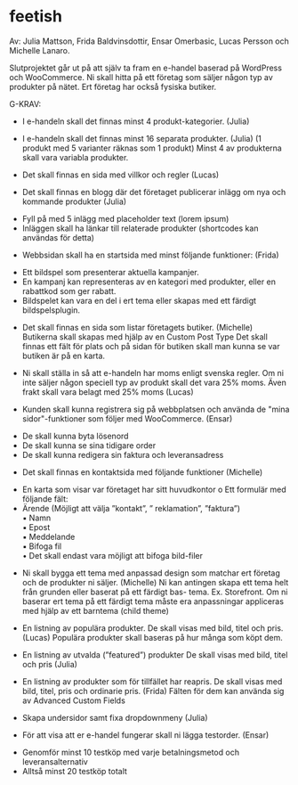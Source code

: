# feetish
Av: Julia Mattson, Frida Baldvinsdottir, Ensar Omerbasic, Lucas Persson och Michelle Lanaro.

Slutprojektet går ut på att själv ta fram en e-handel baserad på WordPress och WooCommerce.
Ni skall hitta på ett företag som säljer någon typ av produkter på nätet. Ert företag har också fysiska
butiker.

G-KRAV:

* I e-handeln skall det finnas minst 4 produkt-kategorier.  (Julia) 

* I e-handeln skall det finnas minst 16 separata produkter.  (Julia) 
(1 produkt med 5 varianter räknas som 1 produkt) 
Minst 4 av produkterna skall vara variabla produkter. 

* Det skall finnas en sida med villkor och regler (Lucas) 

* Det skall finnas en blogg där det företaget publicerar inlägg om nya och kommande produkter (Julia) 
- Fyll på med 5 inlägg med placeholder text (lorem ipsum)  
- Inläggen skall ha länkar till relaterade produkter (shortcodes kan användas för detta) 

* Webbsidan skall ha en startsida med minst följande funktioner: (Frida) 
- Ett bildspel som presenterar aktuella kampanjer.  
- En kampanj kan representeras av en kategori med produkter, eller en rabattkod som ger rabatt.  
- Bildspelet kan vara en del i ert tema eller skapas med ett färdigt bildspelsplugin. 

* Det skall finnas en sida som listar företagets butiker. (Michelle) 
Butikerna skall skapas med hjälp av en Custom Post Type 
Det skall finnas ett fält för plats och på sidan för butiken skall man kunna se var butiken är på en karta. 

* Ni skall ställa in så att e-handeln har moms enligt svenska regler. Om ni inte säljer någon speciell typ av produkt skall det vara 25% moms. Även frakt skall vara belagt med 25% moms (Lucas) 

* Kunden skall kunna registrera sig på webbplatsen och använda de "mina sidor"-funktioner som följer med WooCommerce. (Ensar) 
- De skall kunna byta lösenord 
- De skall kunna se sina tidigare order 
- De skall kunna redigera sin faktura och leveransadress 

* Det skall finnas en kontaktsida med följande funktioner (Michelle) 
- En karta som visar var företaget har sitt huvudkontor o Ett formulär med följande fält: 
- Ärende (Möjligt att välja ”kontakt”, ” reklamation”, ”faktura”)  
▪ Namn  
▪ Epost  
▪ Meddelande  
▪ Bifoga fil  
• Det skall endast vara möjligt att bifoga bild-filer 

* Ni skall bygga ett tema med anpassad design som matchar ert företag och de produkter ni säljer.  (Michelle) 
Ni kan antingen skapa ett tema helt från grunden eller baserat på ett färdigt bas- tema. Ex. Storefront. 
Om ni baserar ert tema på ett färdigt tema måste era anpassningar appliceras med hjälp av ett barntema (child theme) 

* En listning av populära produkter. De skall visas med bild, titel och pris. (Lucas) 
Populära produkter skall baseras på hur många som köpt dem. 

* En listning av utvalda (”featured”) produkter De skall visas med bild, titel och pris (Julia) 

* En listning av produkter som för tillfället har reapris. De skall visas med bild, titel, pris och ordinarie pris. (Frida) 
Fälten för dem kan använda sig av Advanced Custom Fields 

* Skapa undersidor samt fixa dropdownmeny (Julia) 

* För att visa att er e-handel fungerar skall ni lägga testorder. (Ensar) 
- Genomför minst 10 testköp med varje betalningsmetod och leveransalternativ 
- Alltså minst 20 testköp totalt 
